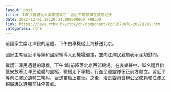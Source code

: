 ```yaml
---
layout: post
title: 江澤民遺體從上海移送北京　習近平等領導在機場迎接
date: 2022-12-01 19:20:14.000000000 +08:00
link: https://news.rthk.hk/rthk/ch/component/k2/1678070-20221201.htm
categories: rthk
---
```


前國家主席江澤民的遺體，下午由專機從上海移送北京。

國家主席習近平等黨和國家領導人到機場迎接，並向江澤民親屬表示深切慰問。

載護江澤民遺體的專機，下午4時前降落北京西郊機場。在哀樂聲中，12名禮兵抬護安放著江澤民遺體的靈柩，緩緩走下專機，行進至迎靈隊伍正前方肅立。習近平等向江澤民遺體三鞠躬，目送靈柩上靈車。之後，治喪委員會辦公室成員和江澤民親屬護送遺體前往停靈處。
